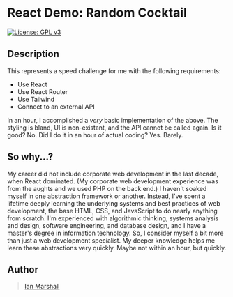 # React Demo: Random Cocktail

[![License: GPL v3](https://img.shields.io/badge/License-GPLv3-blue.svg)](https://www.gnu.org/licenses/gpl-3.0)

## Description

This represents a speed challenge for me with the following requirements:
* Use React
* Use React Router
* Use Tailwind
* Connect to an external API

In an hour, I accomplished a _very_ basic implementation of the above. The styling is bland, UI is non-existant, and the API cannot be called again. Is it good? No. Did I do it in an hour of actual coding? Yes. Barely.

## So why...?

My career did not include corporate web development in the last decade, when React dominated. (My corporate web development experience was from the aughts and we used PHP on the back end.) I haven't soaked myself in one abstraction framework or another. Instead, I've spent a lifetime deeply learning the underlying systems and best practices of web development, the base HTML, CSS, and JavaScript to do nearly anything from scratch. I'm experienced with algorithmic thinking, systems analysis and design, software engineering, and database design, and I have a master's degree in information technology. So, I consider myself a bit more than just a web development specialist. My deeper knowledge helps me learn these abstractions very quickly. Maybe not within an hour, but quickly.

## Author

> [Ian Marshall](https://ianjstutor.github.io/ian-marshall/)